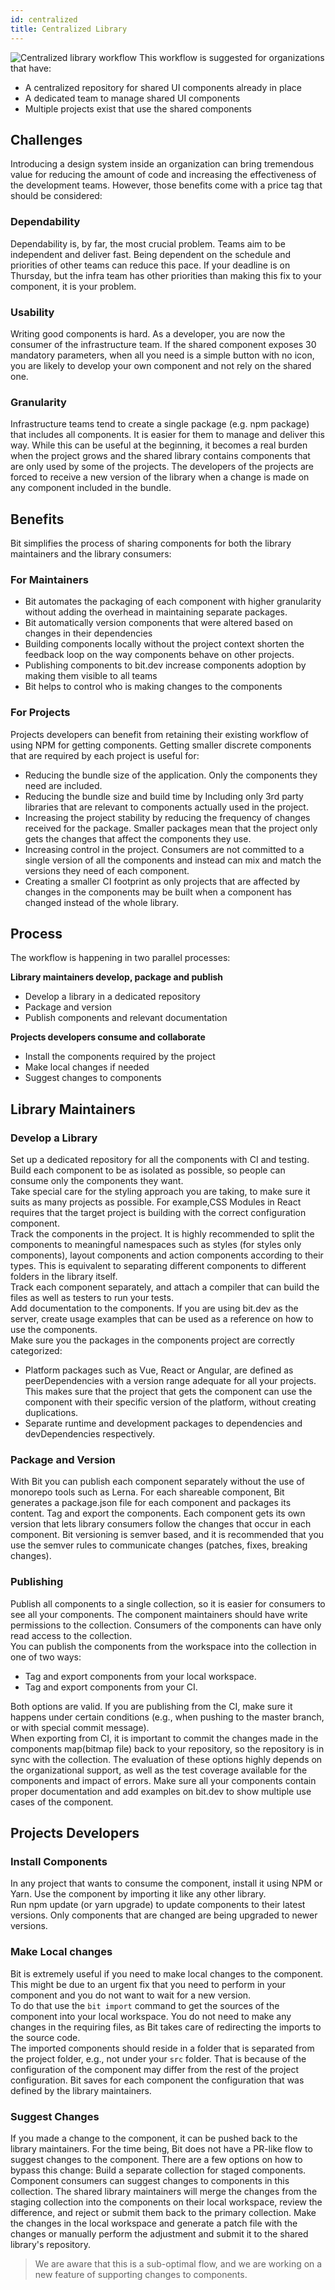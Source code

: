```yaml
---
id: centralized
title: Centralized Library
---
```

![Centralized library workflow](https://storage.googleapis.com/static.bit.dev/docs/images/workflow_central.png)
This workflow is suggested for organizations that have:

- A centralized repository for shared UI components already in place
- A dedicated team to manage shared UI components
- Multiple projects exist that use the shared components

## Challenges

Introducing a design system inside an organization can bring tremendous value for reducing the amount of code and increasing the effectiveness of the development teams. However, those benefits come with a price tag that should be considered:  

### Dependability

Dependability is, by far, the most crucial problem. Teams aim to be independent and deliver fast. Being dependent on the schedule and priorities of other teams can reduce this pace. If your deadline is on Thursday, but the infra team has other priorities than making this fix to your component, it is your problem.

### Usability

Writing good components is hard. As a developer, you are now the consumer of the infrastructure team. If the shared component exposes 30 mandatory parameters, when all you need is a simple button with no icon, you are likely to develop your own component and not rely on the shared one. 

### Granularity

Infrastructure teams tend to create a single package (e.g. npm package)  that includes all components. It is easier for them to manage and deliver this way. While this can be useful at the beginning, it becomes a real burden when the project grows and the shared library contains components that are only used by some of the projects. The developers of the projects are forced to receive a new version of the library when a change is made on any component included in the bundle. 

## Benefits

Bit simplifies the process of sharing components for both the library maintainers and the library consumers: 

### For Maintainers

- Bit automates the packaging of each component with higher granularity without adding the overhead in maintaining separate packages.
- Bit automatically version components that were altered based on changes in their dependencies
- Building components locally without the project context shorten the feedback loop on the way components behave on other projects.
- Publishing components to bit.dev increase components adoption by making them visible to all teams
- Bit helps to control who is making changes to the components
  
### For Projects

Projects developers can benefit from retaining their existing workflow of using NPM for getting components. Getting smaller discrete components that are required by each project is useful for:  

- Reducing the bundle size of the application. Only the components they need are included.
- Reducing the bundle size and build time by Including only 3rd party libraries that are relevant to components actually used in the project.
- Increasing the project stability by reducing the frequency of changes received for the package. Smaller packages mean that the project only gets the changes that affect the components they use.
- Increasing control in the project. Consumers are not committed to a single version of all the components and instead can mix and match the versions they need of each component.
- Creating a smaller CI footprint as only projects that are affected by changes in the components may be built when a component has changed instead of the whole library.

## Process

The workflow is happening in two parallel processes:  

**Library maintainers develop, package and publish**

- Develop a library in a dedicated repository
- Package and version
- Publish components and relevant documentation

**Projects developers consume and collaborate**

- Install the components required by the project
- Make local changes if needed
- Suggest changes to components

## Library Maintainers

### Develop a Library

Set up a dedicated repository for all the components with CI and testing.
Build each component to be as isolated as possible, so people can consume only the components they want.  
Take special care for the styling approach you are taking, to make sure it suits as many projects as possible. For example,CSS Modules in React requires that the target project is building with the correct configuration component.  
Track the components in the project. It is highly recommended to split the components to meaningful namespaces such as styles (for styles only components), layout components and action components according to their types. This is equivalent to separating different components to different folders in the library itself.  
Track each component separately, and attach a compiler that can build the files as well as testers to run your tests.  
Add documentation to the components. If you are using bit.dev as the server, create usage examples that can be used as a reference on how to use the components.  
Make sure you the packages in the components project are correctly categorized:  

- Platform packages such as Vue, React or Angular, are defined as peerDependencies with a version range adequate for all your projects. This makes sure that the project that gets the component can use the component with their specific version of the platform, without creating duplications. 
- Separate runtime and development packages to dependencies and devDependencies respectively.

### Package and Version

With Bit you can publish each component separately without the use of monorepo tools such as Lerna. 
For each shareable component, Bit generates a package.json file for each component and packages its content. 
Tag and export the components. Each component gets its own version that lets library consumers follow the changes that occur in each component. Bit versioning is semver based, and it is recommended that you use the semver rules to communicate changes (patches, fixes, breaking changes). 

### Publishing

Publish all components to a single collection, so it is easier for consumers to see all your components. The component maintainers should have write permissions to the collection. Consumers of the components can have only read access to the collection.  
You can publish the components from the workspace into the collection in one of two ways:

- Tag and export components from your local workspace.
- Tag and export components from your CI.

Both options are valid. If you are publishing from the CI, make sure it happens under certain conditions (e.g., when pushing to the master branch, or with special commit message).  
When exporting from CI, it is important to commit the changes made in the components map(bitmap file) back to your repository, so the repository is in sync with the collection.
The evaluation of these options highly depends on the organizational support, as well as the test coverage available for the components and impact of errors.
Make sure all your components contain proper documentation and add examples on bit.dev to show multiple use cases of the component.  

## Projects Developers

### Install Components

In any project that wants to consume the component, install it using NPM or Yarn. Use the component by importing it like any other library.  
Run npm update (or yarn upgrade) to update components to their latest versions. Only components that are changed are being upgraded to newer versions.  

### Make Local changes

Bit is extremely useful if you need to make local changes to the component. This might be due to an urgent fix that you need to perform in your component and you do not want to wait for a new version.  
To do that use the `bit import` command to get the sources of the component into your local workspace. You do not need to make any changes in the requiring files, as Bit takes care of redirecting the imports to the source code.  
The imported components should reside in a folder that is separated from the project folder, e.g., not under your `src` folder. That is because of the configuration of the component may differ from the rest of the project configuration. Bit saves for each component the configuration that was defined by the library maintainers.  

### Suggest Changes

If you made a change to the component, it can be pushed back to the library maintainers. For the time being, Bit does not have a PR-like flow to suggest changes to the component. There are a few options on how to bypass this change:
Build a separate collection for staged components. Component consumers can suggest changes to components in this collection. The shared library maintainers will merge the changes from the staging collection into the components on their local workspace, review the difference, and reject or submit them back to the primary collection.
Make the changes in the local workspace and generate a patch file with the changes or manually perform the adjustment and submit it to the shared library's repository.

> We are aware that this is a sub-optimal flow, and we are working on a new feature of supporting changes to components.
